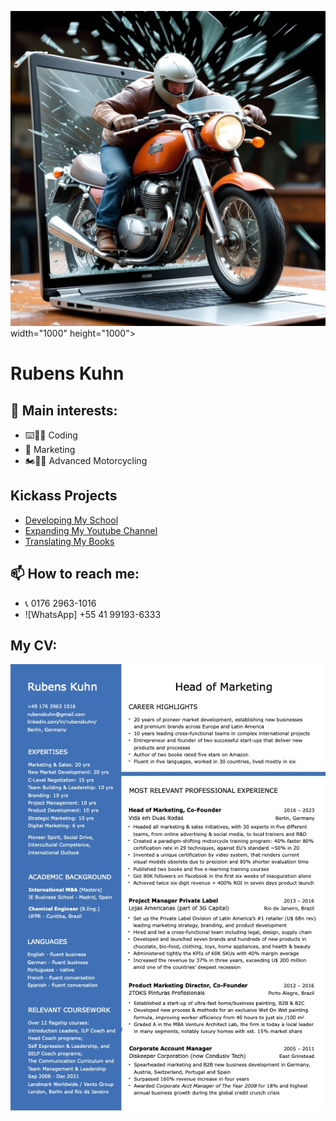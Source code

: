 ![image](https://github.com/rubenskuhn/rubenskuhn/blob/main/image_SJGCy1d5_1701101932024_raw.jpg) width="1000" height="1000">

# Rubens Kuhn

## 👀 Main interests:
- ⌨️👨‍💻 Coding
- 📢  Marketing
- 🏍️🥷🏻 Advanced Motorcycling

## Kickass Projects

- [Developing My School](www.vidaemduasrodas.com)
- [Expanding My Youtube Channel](https://www.youtube.com/channel/UCpgbfZohg-WObTmIRI9ea5w)
- [Translating My Books](https://www.amazon.de/Manual-Pilotagem-Motocicleta-essenciais-Portuguese-ebook/dp/B0BL3RJ486/ref=sr_1_1?__mk_de_DE=ÅMÅŽÕÑ&crid=145V6VMXZB64P&keywords=manual+de+pilotagem+de+motocicleta&qid=1701159767&sprefix=manual+de+pilotagem+de+motocicleta%2Caps%2C130&sr=8-1)


## 📫 How to reach me:
- 📞 0176 2963-1016
- ![WhatsApp] +55 41 99193-6333


## My CV:
![Rubens CV JPG](https://github.com/rubenskuhn/rubenskuhn/blob/main/CV_Rubens_Kuhn_Head_of_Marketing.jpg)



<!---
rubenskuhn/rubenskuhn is a ✨ special ✨ repository because its `README.md` (this file) appears on your GitHub profile.
You can click the Preview link to take a look at your changes.
--->
